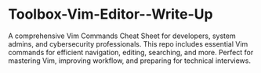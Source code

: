 # Toolbox-Vim-Editor--Write-Up
A comprehensive Vim Commands Cheat Sheet for developers, system admins, and cybersecurity professionals. This repo includes essential Vim commands for efficient navigation, editing, searching, and more. Perfect for mastering Vim, improving workflow, and preparing for technical interviews.
